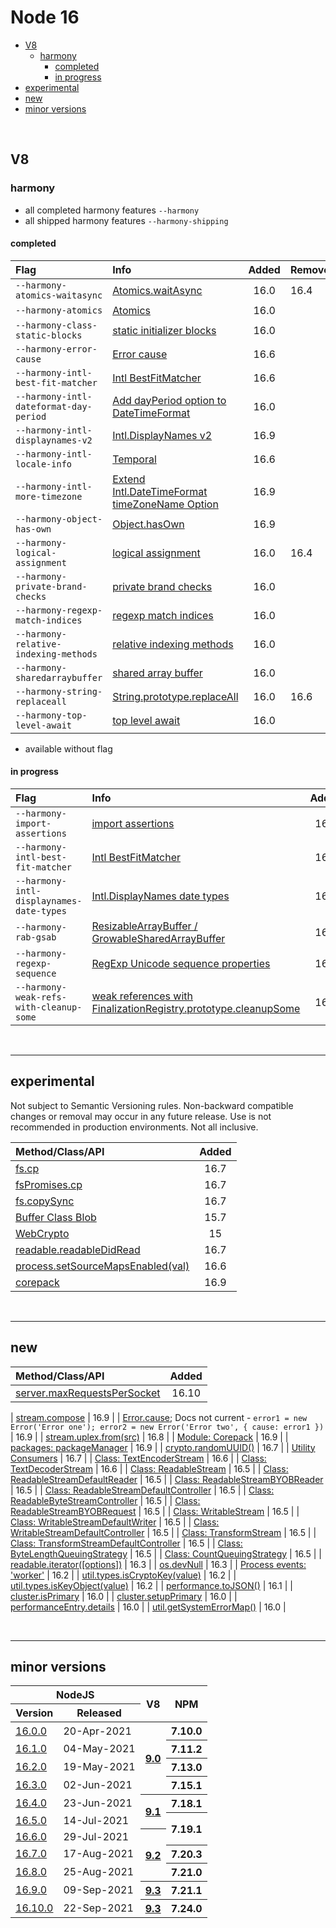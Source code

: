 # Node 16


* [V8](#v8)
  * [harmony](#harmony)
    * [completed](#completed)
    * [in progress](#in-progress)
* [experimental](#experimental)
* [new](#new)
* [minor versions](#minor-versions)

<br>

## V8

### harmony

- all completed harmony features `--harmony`
- all shipped harmony features `--harmony-shipping`

#### completed

| Flag                                   | Info                                                                                            | Added | Removed* |
| :------------------------------------- | :---------------------------------------------------------------------------------------------- | :---: | :------- |
| `--harmony-atomics-waitasync`          | [Atomics.waitAsync](https://github.com/tc39/proposal-atomics-wait-async)                        | 16.0  | 16.4     |
| `--harmony-atomics`                    | [Atomics]()                                                                                     | 16.0  |
| `--harmony-class-static-blocks`        | [static initializer blocks]()                                                                   | 16.0  |
| `--harmony-error-cause`                | [Error cause](https://github.com/tc39/proposal-error-cause)                                     | 16.6  |
| `--harmony-intl-best-fit-matcher`      | [Intl BestFitMatcher](https://tc39.es/ecma402/#sec-bestfitmatcher)                              | 16.6  |          |
| `--harmony-intl-dateformat-day-period` | [Add dayPeriod option to DateTimeFormat](https://github.com/tc39/proposal-intl-duration-format) | 16.0  |
| `--harmony-intl-displaynames-v2`       | [Intl.DisplayNames v2]()                                                                        | 16.9  |
| `--harmony-intl-locale-info`           | [Temporal](https://github.com/tc39/proposal-temporal)                                           | 16.6  |          |
| `--harmony-intl-more-timezone`         | [Extend Intl.DateTimeFormat timeZoneName Option]()                                              | 16.9  |
| `--harmony-object-has-own`             | [Object.hasOwn](https://tinyurl.com/6e435xav)                                                   | 16.9  |
| `--harmony-logical-assignment`         | [logical assignment](https://github.com/tc39/proposal-logical-assignment)                       | 16.0  | 16.4     |
| `--harmony-private-brand-checks`       | [private brand checks]()                                                                        | 16.0  |
| `--harmony-regexp-match-indices`       | [regexp match indices](https://github.com/tc39/proposal-regexp-match-indices)                   | 16.0  |
| `--harmony-relative-indexing-methods`  | [relative indexing methods]()                                                                   | 16.0  |
| `--harmony-sharedarraybuffer`          | [shared array buffer](https://github.com/tc39/ecmascript_sharedmem)                             | 16.0  |
| `--harmony-string-replaceall`          | [String.prototype.replaceAll](https://github.com/tc39/proposal-string-replaceall)               | 16.0  | 16.6     |
| `--harmony-top-level-await`            | [top level await](https://github.com/tc39/proposal-top-level-await)                             | 16.0  |          |


* available without flag

#### in progress

| Flag                                     | Info                                                                                                         | Added | Promoted |
| :--------------------------------------- | :----------------------------------------------------------------------------------------------------------- | :---: | :------- |
| `--harmony-import-assertions`            | [import assertions](https://github.com/tc39/proposal-import-assertions)                                      | 16.0  |
| `--harmony-intl-best-fit-matcher`        | [Intl BestFitMatcher](https://tc39.es/ecma402/#sec-bestfitmatcher)                                           | 16.3  | 16.6     |
| `--harmony-intl-displaynames-date-types` | [Intl.DisplayNames date types](https://github.com/tc39/intl-displaynames-v2)                                 | 16.0  | 16.9     |
| `--harmony-rab-gsab`                     | [ResizableArrayBuffer / GrowableSharedArrayBuffer](https://github.com/tc39/proposal-resizablearraybuffer)    | 16.6  |
| `--harmony-regexp-sequence`              | [RegExp Unicode sequence properties](https://github.com/tc39/proposal-regexp-unicode-sequence-properties)    | 16.0  |
| `--harmony-weak-refs-with-cleanup-some`  | [weak references with FinalizationRegistry.prototype.cleanupSome](https://github.com/tc39/proposal-weakrefs) | 16.0  |


<br><hr>

## experimental

Not subject to Semantic Versioning rules. Non-backward compatible changes or removal may occur in any future release. Use is not recommended in production environments. Not all inclusive.

| Method/Class/API                                                                                                                         | Added |
| :--------------------------------------------------------------------------------------------------------------------------------------- | :---: |
| [fs.cp](https://nodejs.org/dist/latest-v16.x/docs/api/fs.html#fs_fs_cp_src_dest_options_callback)                                        | 16.7  |
| [fsPromises.cp](https://nodejs.org/dist/latest-v16.x/docs/api/fs.html#fs_fspromises_cp_src_dest_options)                                 | 16.7  |
| [fs.copySync](https://nodejs.org/dist/latest-v16.x/docs/api/fs.html#fs_fs_cpsync_src_dest_options)                                       | 16.7  |
| [Buffer Class Blob](https://nodejs.org/dist/latest-v16.x/docs/api/all.html#buffer_class_blob)                                            | 15.7  |
| [WebCrypto](https://nodejs.org/dist/latest-v16.x/docs/api/webcrypto.html#webcrypto_web_crypto_api)                                       |  15   |
| [readable.readableDidRead](https://nodejs.org/dist/latest-v16.x/docs/api/stream.html#stream_readable_readabledidread)                    | 16.7  |
| [process.setSourceMapsEnabled(val)](https://nodejs.org/dist/latest-v16.x/docs/api/process.html#process_process_setsourcemapsenabled_val) | 16.6  |
| [corepack](https://github.com/nodejs/corepack)                                                                                           | 16.9  |


<br><hr>

## new

| Method/Class/API                                                                                                        | Added |
| :---------------------------------------------------------------------------------------------------------------------- | :---: |
| [server.maxRequestsPerSocket](https://nodejs.org/dist/latest-v16.x/docs/api/http.html#http_server_maxrequestspersocket) | 16.10 |

| [stream.compose](https://nodejs.org/dist/latest-v16.x/docs/api/stream.html#stream_stream_compose_streams)                 | 16.9  |
| [Error.cause](); Docs not current - `error1 = new Error('Error one'); error2 = new Error('Error two', { cause: error1 })` | 16.9  |
| [stream.uplex.from(src)](https://nodejs.org/dist/latest-v16.x/docs/api/stream.html#stream_stream_duplex_from_src)         | 16.8  |
| [Module: Corepack](https://nodejs.org/dist/latest-v16.x/docs/api/corepack.html#corepack_corepack)                         | 16.9  |
| [packages: packageManager](https://nodejs.org/dist/latest-v16.x/docs/api/packages.html#packages_packagemanager)           | 16.9  |
| [crypto.randomUUID()](https://nodejs.org/dist/latest-v16.x/docs/api/crypto.html#crypto_crypto_randomuuid_options)         | 16.7  |
| [Utility Consumers]()                                                                                                     | 16.7  |
| [Class: TextEncoderStream]()                                                                                              | 16.6  |
| [Class: TextDecoderStream]()                                                                                              | 16.6  |
| [Class: ReadableStream]()                                                                                                 | 16.5  |
| [Class: ReadableStreamDefaultReader]()                                                                                    | 16.5  |
| [Class: ReadableStreamBYOBReader]()                                                                                       | 16.5  |
| [Class: ReadableStreamDefaultController]()                                                                                | 16.5  |
| [Class: ReadableByteStreamController]()                                                                                   | 16.5  |
| [Class: ReadableStreamBYOBRequest]()                                                                                      | 16.5  |
| [Class: WritableStream]()                                                                                                 | 16.5  |
| [Class: WritableStreamDefaultWriter]()                                                                                    | 16.5  |
| [Class: WritableStreamDefaultController]()                                                                                | 16.5  |
| [Class: TransformStream]()                                                                                                | 16.5  |
| [Class: TransformStreamDefaultController]()                                                                               | 16.5  |
| [Class: ByteLengthQueuingStrategy]()                                                                                      | 16.5  |
| [Class: CountQueuingStrategy]()                                                                                           | 16.5  |
| [readable.iterator([options])]()                                                                                          | 16.3  |
| [os.devNull](https://nodejs.org/dist/latest-v16.x/docs/api/os.html#os_os_devnull)                                         | 16.3  |
| [Process events: 'worker']()                                                                                              | 16.2  |
| [util.types.isCryptoKey(value)]()                                                                                         | 16.2  |
| [util.types.isKeyObject(value)]()                                                                                         | 16.2  |
| [performance.toJSON()]()                                                                                                  | 16.1  |
| [cluster.isPrimary](https://nodejs.org/dist/latest-v16.x/docs/api/cluster.html#cluster_cluster_isprimary)                 | 16.0  |
| [cluster.setupPrimary](https://nodejs.org/dist/latest-v16.x/docs/api/cluster.html#cluster_cluster_setupprimary_settings)  | 16.0  |
| [performanceEntry.details]()                                                                                              | 16.0  |
| [util.getSystemErrorMap()]()                                                                                              | 16.0  |


<br><hr>

## minor versions

<table>
    <thead>
        <tr>
            <th colspan="2">NodeJS</th>
            <th rowspan="2" style="text-align: center">V8</th>
            <th rowspan="2">NPM</th>
        </tr>
        <tr>
            <th>Version</th>
            <th>Released</th>
        </tr>
    </thead>
    <tbody>
        <tr>
            <td>
                <a href="https://github.com/nodejs/node/releases/tag/v16.0.0">16.0.0</a>
            </td>
            <td>20-Apr-2021</td>
            <th rowspan="4">
                <a href="https://github.com/begin-again/nodejs-releases/blob/main/v8-releases/releases.md#90">9.0</a>
            </th>
            <th>7.10.0</th>
        </tr>
        <tr>
            <td>
                <a href="https://github.com/nodejs/node/releases/tag/v16.1.0">16.1.0</a>
            </td>
            <td>04-May-2021</td>
            <th rowspan="1">7.11.2</th>
        </tr>
        <tr>
            <td>
                <a href="https://github.com/nodejs/node/releases/tag/v16.2.0">16.2.0</a>
            </td>
            <td>19-May-2021</td>
            <th rowspan="1">7.13.0</th>
        </tr>
        <tr>
            <td>
                <a href="https://github.com/nodejs/node/releases/tag/v16.3.0">16.3.0</a>
            </td>
            <td>02-Jun-2021</td>
            <th rowspan="1">7.15.1</th>
        </tr>
        <tr>
            <td>
                <a href="https://github.com/nodejs/node/releases/tag/v16.4.0">16.4.0</a>
            </td>
            <td>23-Jun-2021</td>
            <th rowspan="2">
                <a href="https://github.com/begin-again/nodejs-releases/blob/main/v8-releases/releases.md#91">9.1</a>
            </th>
            <th>7.18.1</th>
        </tr>
        <tr>
            <td>
                <a href="https://github.com/nodejs/node/releases/tag/v16.5.0">16.5.0</a>
            </td>
            <td>14-Jul-2021</td>
            <th rowspan="2">7.19.1</th>
        </tr>
        <tr>
            <td>
                <a href="https://github.com/nodejs/node/releases/tag/v16.6.0">16.6.0</a>
            </td>
            <td>29-Jul-2021</td>
            <th rowspan="3">
                <a href="https://github.com/begin-again/nodejs-releases/blob/main/v8-releases/releases.md#92">9.2</a>
            </th>
        </tr>
        <tr>
            <td>
                <a href="https://github.com/nodejs/node/releases/tag/v16.7.0">16.7.0</a>
            </td>
            <td>17-Aug-2021</td>
            <th>7.20.3</th>
        </tr>
        <tr>
            <td>
                <a href="https://github.com/nodejs/node/releases/tag/v16.8.0">16.8.0</a>
            </td>
            <td>25-Aug-2021</td>
            <th>7.21.0</th>
        </tr>
        <tr>
            <td>
                <a href="https://github.com/nodejs/node/releases/tag/v16.9.0">16.9.0</a>
            </td>
            <td>09-Sep-2021</td>
            <th rowspan="1">
                <a href="https://github.com/begin-again/nodejs-releases/blob/main/v8-releases/releases.md#93">9.3</a>
            </th>
            <th>7.21.1</th>
        </tr>
        <tr>
            <td>
                <a href="https://github.com/nodejs/node/releases/tag/v16.10.0">16.10.0</a>
            </td>
            <td>22-Sep-2021</td>
            <th rowspan="1">
                <a href="https://github.com/begin-again/nodejs-releases/blob/main/v8-releases/releases.md#93">9.3</a>
            </th>
            <th>7.24.0</th>
        </tr>
    </tbody>
</table>
